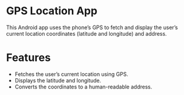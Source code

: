 # GPS Location App
This Android app uses the phone’s GPS to fetch and display the user’s current location coordinates (latitude and longitude) and address.

# Features
- Fetches the user’s current location using GPS.
- Displays the latitude and longitude.
- Converts the coordinates to a human-readable address.
